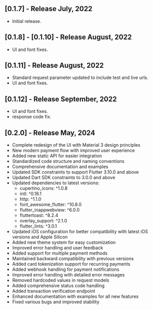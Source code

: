 ## [0.1.7] - Release July, 2022

- Initial release.

## [0.1.8] - [0.1.10] - Release August, 2022

- UI and font fixes.

## [0.1.11] - Release August, 2022

- Standard request parameter updated to include test and live urls.
- UI and font fixes.

## [0.1.12] - Release September, 2022

- UI and font fixes.
- response code fix.

## [0.2.0] - Release May, 2024

- Complete redesign of the UI with Material 3 design principles
- New modern payment flow with improved user experience
- Added new static API for easier integration
- Standardized code structure and naming conventions
- Comprehensive documentation and examples
- Updated SDK constraints to support Flutter 3.10.0 and above
- Updated Dart SDK constraints to 3.0.0 and above
- Updated dependencies to latest versions:
  - cupertino_icons: ^1.0.8
  - intl: ^0.18.1
  - http: ^1.1.0
  - font_awesome_flutter: ^10.8.0
  - flutter_inappwebview: ^6.0.0
  - fluttertoast: ^8.2.4
  - overlay_support: ^2.1.0
  - flutter_lints: ^3.0.1
- Updated iOS configuration for better compatibility with latest iOS versions and Apple Silicon
- Added new theme system for easy customization
- Improved error handling and user feedback
- Added support for multiple payment methods
- Maintained backward compatibility with previous versions
- Added card tokenization support for recurring payments
- Added webhook handling for payment notifications
- Improved error handling with detailed error messages
- Removed hardcoded values in request models
- Added comprehensive status code handling
- Added transaction verification endpoint
- Enhanced documentation with examples for all new features
- Fixed various bugs and improved stability
